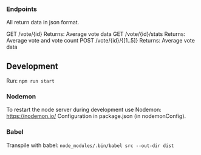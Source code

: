 ### Endpoints
All return data in json format.

GET /vote/{id}
  Returns: Average vote data
GET /vote/{id}/stats
  Returns: Average vote and vote count
POST /vote/{id}/{[1..5]}
  Returns: Average vote data

## Development
Run: `npm run start`

### Nodemon
To restart the node server during development use Nodemon: https://nodemon.io/
Configuration in package.json (in nodemonConfig).

### Babel
Transpile with babel: `node_modules/.bin/babel src --out-dir dist`
